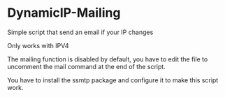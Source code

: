 # DynamicIP-Mailing
Simple script that send an email if your IP changes

Only works with IPV4

The mailing function is disabled by default, you have to edit the file to uncomment the mail command at the end of the script.

You have to install the ssmtp package and configure it to make this script work.
